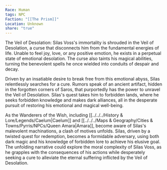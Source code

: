 ```yaml
---
Race: Human
tags: NPC
Faction: "[[The Prism]]"
Location: Unknown
share: "true"
---
```


The Veil of Desolation: Silas Voss's immortality is shrouded in the Veil of Desolation, a curse that disconnects him from the fundamental energies of life. Unable to feel joy, love, or any positive emotion, he exists in a perpetual state of emotional desolation. The curse also taints his magical abilities, turning the benevolent spells he once wielded into conduits of despair and decay.

Driven by an insatiable desire to break free from this emotional abyss, Silas relentlessly searches for a cure. Rumors speak of an ancient artifact, hidden in the forgotten corners of Saros, that purportedly has the power to unravel the Veil of Desolation. Silas's quest takes him to forbidden lands, where he seeks forbidden knowledge and makes dark alliances, all in the desperate pursuit of restoring his emotional and magical well-being.

As the Wanderers of the Wish, including [[../../../History & Lore/Legends/Caelum|Caelum]] and [[../../../Maps & Geography/Cities & Towns/Pyrris/NPCs/Queen Amara|Amara]], become aware of Silas's malevolent machinations, a clash of motives unfolds. Silas, driven by a twisted quest for redemption, becomes a formidable adversary, using both dark magic and his knowledge of forbidden lore to achieve his elusive goal. The unfolding narrative could explore the moral complexity of Silas Voss, as he grapples with the consequences of his actions while desperately seeking a cure to alleviate the eternal suffering inflicted by the Veil of Desolation.